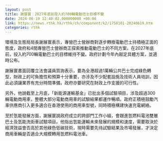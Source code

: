 ```yaml
---
layout: post
title: 謝展寰：2027年底前投入約700輛電動巴士目標不變
date: 2024-06-19 12:40:02.000000000 +08:00
link: https://news.rthk.hk/rthk/ch/component/k2/1758101-20240619.htm
categories: rthk
---
```


環境及生態局局長謝展寰表示，專營巴士營辦商對逐步轉換電動巴士持積極正面的態度，政府和4間專營巴士營辦商正探索推動電動巴士的不同方案，在2027年底前，投入約700輛電動巴士的目標維持不變。政府計劃今年內敲定具體方案，並適時公布。

謝展寰書面回覆立法會議員質詢表示，要為全港超過1萬輛公共巴士完成綠色轉型，財政上的可負擔性和預算十分重要，亦涉及不少配套設施及技術人員培訓，因此必須讓業界有充分時間準備，政府亦要研究在財政上作支援的可行性。

另外，他說截至上月底，「新能源運輸基金」已批出多個試驗項目，涉及超過300輛電動商用車，整體大部分電動商用車的試驗結果都運作暢順。政府正積極鼓勵汽車供應商引入更多適合在香港使用的商用車型號，同時積極構建快速充電網絡。

至於氫能發展方面，謝展寰說政府成立的跨部門工作小組，會跟進氫燃料電池雙層巴士及氫能洗街車試驗項目。他指出氫能運輸未來發展的規模和速度，需要取決於經濟效益會否高於其他綠色低碳技術，現時需要先待試驗結果及市場發展，才決定商用車輛是否適合大規模轉用氫燃料電池車。
